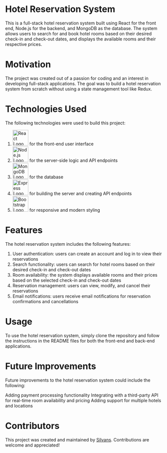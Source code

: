 # Hotel Reservation System
This is a full-stack hotel reservation system built using React for the front end, Node.js for the backend, and MongoDB as the database. The system allows users to search for and book hotel rooms based on their desired check-in and check-out dates, and displays the available rooms and their respective prices.

# Motivation
The project was created out of a passion for coding and an interest in developing full-stack applications. The goal was to build a hotel reservation system from scratch without using a state management tool like Redux.

# Technologies Used
The following technologies were used to build this project:

1. <img src="https://upload.wikimedia.org/wikipedia/commons/a/a7/React-icon.svg" alt="React Logo" width="50px"/> for the front-end user interface
2. <img src="https://upload.wikimedia.org/wikipedia/commons/d/d9/Node.js_logo.svg" alt="Node.js Logo" width="50px"/> for the server-side logic and API endpoints
3. <img src="https://www.vectorlogo.zone/logos/mongodb/mongodb-icon.svg" alt="MongoDB Logo" width="50px"/> for the database
4. <img src="https://upload.wikimedia.org/wikipedia/commons/6/64/Expressjs.png" alt="Express Logo" width="50px"/> for building the server and creating API endpoints
5. <img src="https://upload.wikimedia.org/wikipedia/commons/thumb/b/b2/Bootstrap_logo.svg/1200px-Bootstrap_logo.svg.png" alt="Bootstrap Logo" width="50px"/> for responsive and modern styling


# Features
The hotel reservation system includes the following features:

1. User authentication: users can create an account and log in to view their reservations
2. Search functionality: users can search for hotel rooms based on their desired check-in and check-out dates
3. Room availability: the system displays available rooms and their prices based on the selected check-in and check-out dates
4. Reservation management: users can view, modify, and cancel their reservations
5. Email notifications: users receive email notifications for reservation confirmations and cancellations
# Usage
To use the hotel reservation system, simply clone the repository and follow the instructions in the README files for both the front-end and back-end applications.

# Future Improvements
Future improvements to the hotel reservation system could include the following:

Adding payment processing functionality
Integrating with a third-party API for real-time room availability and pricing
Adding support for multiple hotels and locations
# Contributors
This project was created and maintained by [Silvans](https://github.com/Silvokyda/). Contributions are welcome and appreciated!
